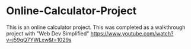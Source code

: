 # Online-Calculator-Project

This is an online calculator project. This was completed as a walkthrough project with "Web Dev Simplified" https://www.youtube.com/watch?v=j59qQ7YWLxw&t=1029s



